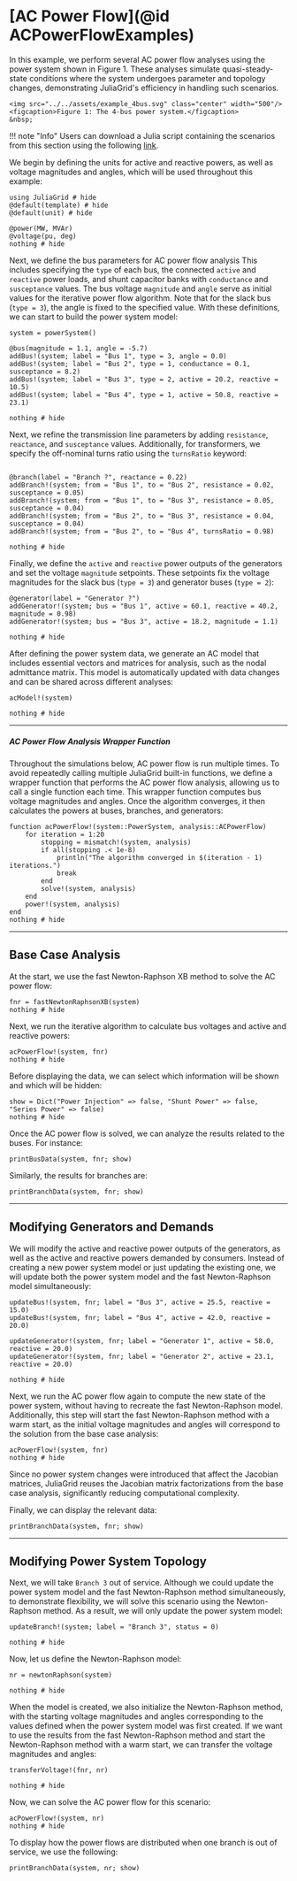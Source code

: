 # [AC Power Flow](@id ACPowerFlowExamples)
In this example, we perform several AC power flow analyses using the power system shown in Figure 1. These analyses simulate quasi-steady-state conditions where the system undergoes parameter and topology changes, demonstrating JuliaGrid's efficiency in handling such scenarios.

```@raw html
<img src="../../assets/example_4bus.svg" class="center" width="500"/>
<figcaption>Figure 1: The 4-bus power system.</figcaption>
&nbsp;
```

!!! note "Info"
    Users can download a Julia script containing the scenarios from this section using the following [link](https://github.com/mcosovic/JuliaGrid.jl/raw/refs/heads/master/docs/src/examples/analyses/acPowerFlow.jl).

We begin by defining the units for active and reactive powers, as well as voltage magnitudes and angles, which will be used throughout this example:
```@example 4bus
using JuliaGrid # hide
@default(template) # hide
@default(unit) # hide

@power(MW, MVAr)
@voltage(pu, deg)
nothing # hide
```

Next, we define the bus parameters for AC power flow analysis This includes specifying the `type` of each bus, the connected `active` and `reactive` power loads, and shunt capacitor banks with `conductance` and `susceptance` values. The bus voltage `magnitude` and `angle` serve as initial values for the iterative power flow algorithm. Note that for the slack bus (`type = 3`), the angle is fixed to the specified value. With these definitions, we can start to build the power system model:
```@example 4bus
system = powerSystem()

@bus(magnitude = 1.1, angle = -5.7)
addBus!(system; label = "Bus 1", type = 3, angle = 0.0)
addBus!(system; label = "Bus 2", type = 1, conductance = 0.1, susceptance = 8.2)
addBus!(system; label = "Bus 3", type = 2, active = 20.2, reactive = 10.5)
addBus!(system; label = "Bus 4", type = 1, active = 50.8, reactive = 23.1)

nothing # hide
```

Next, we refine the transmission line parameters by adding `resistance`, `reactance`, and `susceptance` values. Additionally, for transformers, we specify the off-nominal turns ratio using the `turnsRatio` keyword:
```@example 4bus

@branch(label = "Branch ?", reactance = 0.22)
addBranch!(system; from = "Bus 1", to = "Bus 2", resistance = 0.02, susceptance = 0.05)
addBranch!(system; from = "Bus 1", to = "Bus 3", resistance = 0.05, susceptance = 0.04)
addBranch!(system; from = "Bus 2", to = "Bus 3", resistance = 0.04, susceptance = 0.04)
addBranch!(system; from = "Bus 2", to = "Bus 4", turnsRatio = 0.98)

nothing # hide
```

Finally, we define the `active` and `reactive` power outputs of the generators and set the voltage `magnitude` setpoints. These setpoints fix the voltage magnitudes for the slack bus (`type = 3`) and generator buses (`type = 2`):
```@example 4bus
@generator(label = "Generator ?")
addGenerator!(system; bus = "Bus 1", active = 60.1, reactive = 40.2,  magnitude = 0.98)
addGenerator!(system; bus = "Bus 3", active = 18.2, magnitude = 1.1)

nothing # hide
```


After defining the power system data, we generate an AC model that includes essential vectors and matrices for analysis, such as the nodal admittance matrix. This model is automatically updated with data changes and can be shared across different analyses:
```@example 4bus
acModel!(system)

nothing # hide
```

----

##### AC Power Flow Analysis Wrapper Function
Throughout the simulations below, AC power flow is run multiple times. To avoid repeatedly calling multiple JuliaGrid built-in functions, we define a wrapper function that performs the AC power flow analysis, allowing us to call a single function each time. This wrapper function computes bus voltage magnitudes and angles. Once the algorithm converges, it then calculates the powers at buses, branches, and generators:
```@example 4bus
function acPowerFlow!(system::PowerSystem, analysis::ACPowerFlow)
    for iteration = 1:20
        stopping = mismatch!(system, analysis)
        if all(stopping .< 1e-8)
            println("The algorithm converged in $(iteration - 1) iterations.")
            break
        end
        solve!(system, analysis)
    end
    power!(system, analysis)
end
nothing # hide
```

---

## Base Case Analysis
At the start, we use the fast Newton-Raphson XB method to solve the AC power flow:
```@example 4bus
fnr = fastNewtonRaphsonXB(system)
nothing # hide
```

Next, we run the iterative algorithm to calculate bus voltages and active and reactive powers:
```@example 4bus
acPowerFlow!(system, fnr)
nothing # hide
```

Before displaying the data, we can select which information will be shown and which will be hidden:
```@example 4bus
show = Dict("Power Injection" => false, "Shunt Power" => false, "Series Power" => false)
nothing # hide
```

Once the AC power flow is solved, we can analyze the results related to the buses. For instance:
```@example 4bus
printBusData(system, fnr; show)
```

Similarly, the results for branches are:
```@example 4bus
printBranchData(system, fnr; show)
```

---

## Modifying Generators and Demands
We will modify the active and reactive power outputs of the generators, as well as the active and reactive powers demanded by consumers. Instead of creating a new power system model or just updating the existing one, we will update both the power system model and the fast Newton-Raphson model simultaneously:
```@example 4bus
updateBus!(system, fnr; label = "Bus 3", active = 25.5, reactive = 15.0)
updateBus!(system, fnr; label = "Bus 4", active = 42.0, reactive = 20.0)

updateGenerator!(system, fnr; label = "Generator 1", active = 58.0, reactive = 20.0)
updateGenerator!(system, fnr; label = "Generator 2", active = 23.1, reactive = 20.0)

nothing # hide
```

Next, we run the AC power flow again to compute the new state of the power system, without having to recreate the fast Newton-Raphson model. Additionally, this step will start the fast Newton-Raphson method with a warm start, as the initial voltage magnitudes and angles will correspond to the solution from the base case analysis:
```@example 4bus
acPowerFlow!(system, fnr)
nothing # hide
```
Since no power system changes were introduced that affect the Jacobian matrices, JuliaGrid reuses the Jacobian matrix factorizations from the base case analysis, significantly reducing computational complexity.

Finally, we can display the relevant data:
```@example 4bus
printBranchData(system, fnr; show)
```

---

## Modifying Power System Topology
Next, we will take `Branch 3` out of service. Although we could update the power system model and the fast Newton-Raphson method simultaneously, to demonstrate flexibility, we will solve this scenario using the Newton-Raphson method. As a result, we will only update the power system model:
```@example 4bus
updateBranch!(system; label = "Branch 3", status = 0)

nothing # hide
```

Now, let us define the Newton-Raphson model:
```@example 4bus
nr = newtonRaphson(system)

nothing # hide
```

When the model is created, we also initialize the Newton-Raphson method, with the starting voltage magnitudes and angles corresponding to the values defined when the power system model was first created. If we want to use the results from the fast Newton-Raphson method and start the Newton-Raphson method with a warm start, we can transfer the voltage magnitudes and angles:
```@example 4bus
transferVoltage!(fnr, nr)

nothing # hide
```

Now, we can solve the AC power flow for this scenario:
```@example 4bus
acPowerFlow!(system, nr)
nothing # hide
```

To display how the power flows are distributed when one branch is out of service, we use the following:
```@example 4bus
printBranchData(system, nr; show)
```